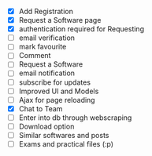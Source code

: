 - [x] Add Registration
- [x] Request a Software page
- [x] authentication required for Requesting
- [ ] email verification
- [ ] mark favourite
- [ ] Comment
- [ ] Request a Software 
- [ ] email notification
- [ ] subscribe for updates
- [ ] Improved UI and Models
- [ ] Ajax for page reloading
- [x] Chat to Team
- [ ] Enter into db through webscraping
- [ ] Download option
- [ ] Similar softwares and posts
- [ ] Exams and practical files (:p)